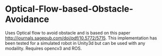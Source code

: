 # Optical-Flow-based-Obstacle-Avoidance

Uses Optical flow to avoid obstacle and is based on this paper http://journals.sagepub.com/doi/pdf/10.5772/5715. 
This implementation has been tested for a simulated robot in Unity3d but can be used with any modaility.
Requires opencv3 and ROS.
